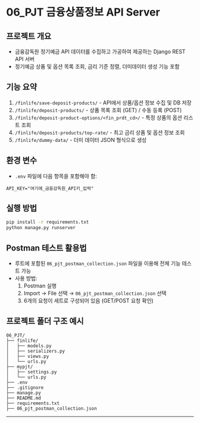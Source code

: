 # 06_PJT 금융상품정보 API Server

## 프로젝트 개요
- 금융감독원 정기예금 API 데이터를 수집하고 가공하여 제공하는 Django REST API 서버
- 정기예금 상품 및 옵션 목록 조회, 금리 기준 정렬, 더미데이터 생성 기능 포함

## 기능 요약
1. `/finlife/save-deposit-products/` - API에서 상품/옵션 정보 수집 및 DB 저장
2. `/finlife/deposit-products/` - 상품 목록 조회 (GET) / 수동 등록 (POST)
3. `/finlife/deposit-product-options/<fin_prdt_cd>/` - 특정 상품의 옵션 리스트 조회
4. `/finlife/deposit-products/top-rate/` - 최고 금리 상품 및 옵션 정보 조회
5. `/finlife/dummy-data/` - 더미 데이터 JSON 형식으로 생성

## 환경 변수
- `.env` 파일에 다음 항목을 포함해야 함:
```
API_KEY="여기에_금융감독원_API키_입력"
```

## 실행 방법
```bash
pip install -r requirements.txt
python manage.py runserver
```

## Postman 테스트 활용법
- 루트에 포함된 `06_pjt_postman_collection.json` 파일을 이용해 전체 기능 테스트 가능
- 사용 방법:
  1. Postman 실행
  2. Import → File 선택 → `06_pjt_postman_collection.json` 선택
  3. 6개의 요청이 세트로 구성되어 있음 (GET/POST 요청 확인)

## 프로젝트 폴더 구조 예시
```
06_PJT/
├── finlife/
│   ├── models.py
│   ├── serializers.py
│   ├── views.py
│   └── urls.py
├── mypjt/
│   ├── settings.py
│   └── urls.py
├── .env
├── .gitignore
├── manage.py
├── README.md
├── requirements.txt
├── 06_pjt_postman_collection.json
```

---

